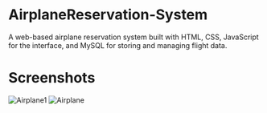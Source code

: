 # AirplaneReservation-System
A web-based airplane reservation system built with HTML, CSS, JavaScript for the interface, and MySQL for storing and managing flight data.
# Screenshots
![Airplane1](https://github.com/BishwanathKumarPanda/AirplaneReservation-System/assets/138992024/9a9dfa89-54ef-4f97-91e1-44d13e47abe3)
![Airplane](https://github.com/BishwanathKumarPanda/AirplaneReservation-System/assets/138992024/e6ff9ed9-5465-4362-b1e5-55860392fc04)

